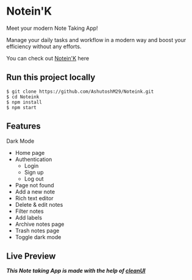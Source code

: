 # Notein'K

Meet your modern Note Taking App!

Manage your daily tasks and workflow in a modern way and boost your efficiency without any efforts.

You can check out [Notein'K](https://noteink.vercel.app/) here

## Run this project locally

```
$ git clone https://github.com/AshutoshM29/Noteink.git
$ cd Noteink
$ npm install
$ npm start
```

## Features

Dark Mode
- Home page
- Authentication
  * Login
  * Sign up
  * Log out
- Page not found
- Add a new note
- Rich text editor
- Delete & edit notes
- Filter notes
- Add labels
- Archive notes page
- Trash notes page
- Toggle dark mode

## Live Preview


***This Note taking App is made with the help of [cleanUI](https://clean-ui.netlify.app/)***
